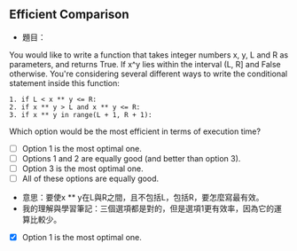 ## Efficient Comparison
* 題目：

You would like to write a function that takes integer numbers x, y, L and R as parameters, and returns True. If x^y lies within the interval (L, R] and False otherwise. You're considering several different ways to write the conditional statement inside this function:
```
1. if L < x ** y <= R:
2. if x ** y > L and x ** y <= R:
3. if x ** y in range(L + 1, R + 1):
```
Which option would be the most efficient in terms of execution time?

- [ ] Option 1 is the most optimal one.
- [ ] Options 1 and 2 are equally good (and better than option 3).
- [ ] Option 3 is the most optimal one.
- [ ] All of these options are equally good.
* 意思：要使x ** y在L與R之間，且不包括L，包括R，要怎麼寫最有效。
* 我的理解與學習筆記：三個選項都是對的，但是選項1更有效率，因為它的運算比較少。

- [x] Option 1 is the most optimal one.
